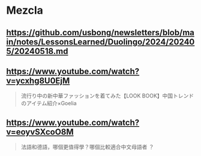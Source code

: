 # Mezcla

## https://github.com/usbong/newsletters/blob/main/notes/LessonsLearned/Duolingo/2024/202405/20240518.md

## https://www.youtube.com/watch?v=ycxhg8U0EjM 

> 流行り中の新中華ファッションを着てみた【LOOK BOOK】中国トレンドのアイテム紹介×Goelia 

## https://www.youtube.com/watch?v=eoyvSXcoO8M

> 法語和德語，哪個更值得學？哪個比較適合中文母語者 ？ 
